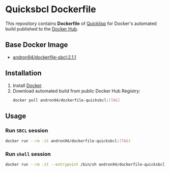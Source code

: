# Quicksbcl Dockerfile

This repository contains **Dockerfile** of [Quicklisp](https://www.quicklisp.org/beta/) for Docker's automated
build published to the [Docker Hub](https://hub.docker.com/r/andron94/dockerfile-quicksbcl/).

## Base Docker Image

+ [andron94/dockerfile-sbcl:2.1.1](https://hub.docker.com/r/andron94/dockerfile-sbcl/)

## Installation

1.  Install [Docker](https://docs.docker.com/engine/installation/).
2.  Download automated build from public Docker Hub Registry:
    ```sh
    docker pull andron94/dockerfile-quicksbcl:[TAG]
    ```

## Usage

### Run `SBCL` session

```sh
docker run --rm -it andron94/dockerfile-quicksbcl:[TAG]
```

### Run `shell` session

```sh
docker run --rm -it --entrypoint /bin/sh andron94/dockerfile-quicksbcl:[TAG]
```
